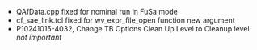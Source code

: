 * QAfData.cpp fixed for nominal run in FuSa mode
* cf_sae_link.tcl fixed for wv_expr_file_open function new argument
* P10241015-4032, Change TB Options Clean Up Level to Cleanup level *not important*